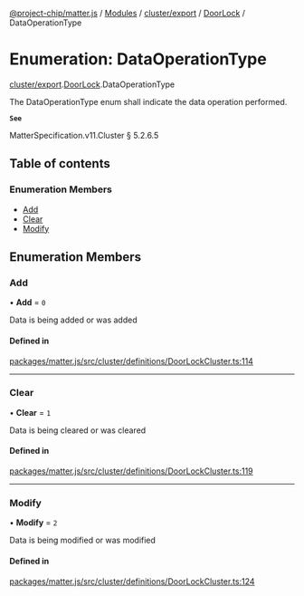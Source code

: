 [@project-chip/matter.js](../README.md) / [Modules](../modules.md) / [cluster/export](../modules/cluster_export.md) / [DoorLock](../modules/cluster_export.DoorLock.md) / DataOperationType

# Enumeration: DataOperationType

[cluster/export](../modules/cluster_export.md).[DoorLock](../modules/cluster_export.DoorLock.md).DataOperationType

The DataOperationType enum shall indicate the data operation performed.

**`See`**

MatterSpecification.v11.Cluster § 5.2.6.5

## Table of contents

### Enumeration Members

- [Add](cluster_export.DoorLock.DataOperationType.md#add)
- [Clear](cluster_export.DoorLock.DataOperationType.md#clear)
- [Modify](cluster_export.DoorLock.DataOperationType.md#modify)

## Enumeration Members

### Add

• **Add** = ``0``

Data is being added or was added

#### Defined in

[packages/matter.js/src/cluster/definitions/DoorLockCluster.ts:114](https://github.com/project-chip/matter.js/blob/5f71eedebdb9fa54338bde320c311bb359b7455d/packages/matter.js/src/cluster/definitions/DoorLockCluster.ts#L114)

___

### Clear

• **Clear** = ``1``

Data is being cleared or was cleared

#### Defined in

[packages/matter.js/src/cluster/definitions/DoorLockCluster.ts:119](https://github.com/project-chip/matter.js/blob/5f71eedebdb9fa54338bde320c311bb359b7455d/packages/matter.js/src/cluster/definitions/DoorLockCluster.ts#L119)

___

### Modify

• **Modify** = ``2``

Data is being modified or was modified

#### Defined in

[packages/matter.js/src/cluster/definitions/DoorLockCluster.ts:124](https://github.com/project-chip/matter.js/blob/5f71eedebdb9fa54338bde320c311bb359b7455d/packages/matter.js/src/cluster/definitions/DoorLockCluster.ts#L124)
